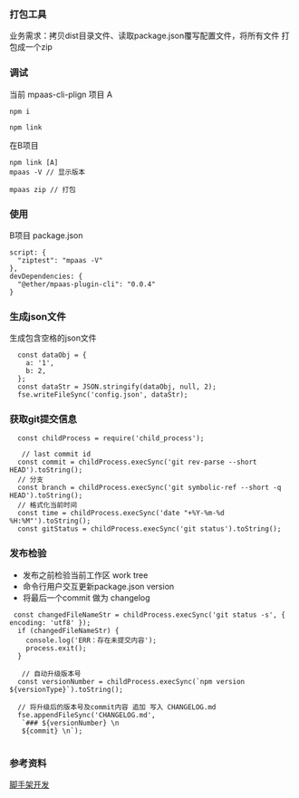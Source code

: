 ### 打包工具

业务需求：拷贝dist目录文件、读取package.json覆写配置文件，将所有文件 打包成一个zip

### 调试
当前 mpaas-cli-plign 项目 A
```
npm i 

npm link
```

在B项目 

```
npm link [A]
mpaas -V // 显示版本

mpaas zip // 打包
```



### 使用
B项目 package.json

```
script: {
  "ziptest": "mpaas -V"
},
devDependencies: {
  "@ether/mpaas-plugin-cli": "0.0.4"
}

```

### 生成json文件
生成包含空格的json文件

```
  const dataObj = {
    a: '1',
    b: 2,
  };
  const dataStr = JSON.stringify(dataObj, null, 2);
  fse.writeFileSync('config.json', dataStr);
```

### 获取git提交信息

```
  const childProcess = require('child_process');

   // last commit id
  const commit = childProcess.execSync('git rev-parse --short HEAD').toString();
  // 分支
  const branch = childProcess.execSync('git symbolic-ref --short -q HEAD').toString();
  // 格式化当前时间
  const time = childProcess.execSync('date "+%Y-%m-%d %H:%M"').toString();
  const gitStatus = childProcess.execSync('git status').toString();

```

### 发布检验
- 发布之前检验当前工作区 work tree
- 命令行用户交互更新package.json version
- 将最后一个commit 做为 changelog

```
 const changedFileNameStr = childProcess.execSync('git status -s', { encoding: 'utf8' });
  if (changedFileNameStr) {
    console.log('ERR：存在未提交内容');
    process.exit();
  }

   // 自动升级版本号
  const versionNumber = childProcess.execSync(`npm version ${versionType}`).toString();

  // 将升级后的版本号及commit内容 追加 写入 CHANGELOG.md
  fse.appendFileSync('CHANGELOG.md',
   `### ${versionNumber} \n
   ${commit} \n`);
   

```

### 参考资料
[脚手架开发](https://juejin.cn/post/6879265583205089287)



